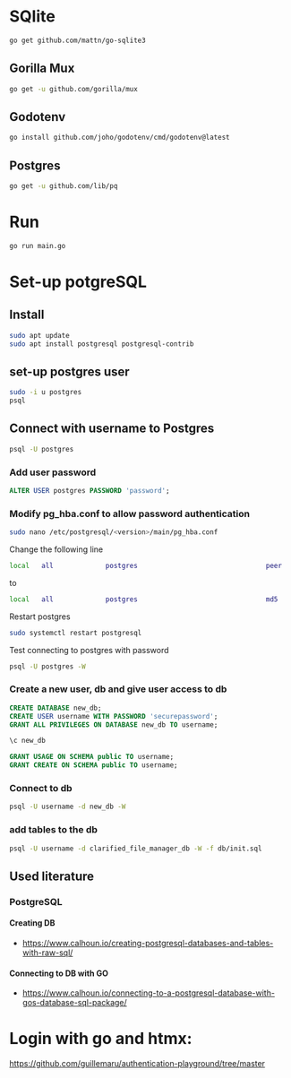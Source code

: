 # SQlite
```sh
go get github.com/mattn/go-sqlite3
```

## Gorilla Mux
```sh
go get -u github.com/gorilla/mux
```

## Godotenv
```sh
go install github.com/joho/godotenv/cmd/godotenv@latest
```

## Postgres
```sh
go get -u github.com/lib/pq
```

# Run
```sh
go run main.go
```

# Set-up potgreSQL

## Install
```sh
sudo apt update
sudo apt install postgresql postgresql-contrib
```

## set-up postgres user
```sh
sudo -i u postgres
psql
``` 

## Connect with username to Postgres
```sh
psql -U postgres
```

### Add user password
```sql
ALTER USER postgres PASSWORD 'password';
```

### Modify pg_hba.conf to allow password authentication
```sh
sudo nano /etc/postgresql/<version>/main/pg_hba.conf
```

Change the following line
```sh
local   all             postgres                                peer
```
to 

```sh
local   all             postgres                                md5
```
Restart postgres
```sh
sudo systemctl restart postgresql
```

Test connecting to postgres with password
```sh
psql -U postgres -W
```

### Create a new user, db and give user access to db
```sql
CREATE DATABASE new_db;
CREATE USER username WITH PASSWORD 'securepassword';
GRANT ALL PRIVILEGES ON DATABASE new_db TO username;

\c new_db

GRANT USAGE ON SCHEMA public TO username;
GRANT CREATE ON SCHEMA public TO username;
```

### Connect to db
```sh
psql -U username -d new_db -W
```

### add tables to the db
```sh
psql -U username -d clarified_file_manager_db -W -f db/init.sql
```
## Used literature

### PostgreSQL

#### Creating DB
- https://www.calhoun.io/creating-postgresql-databases-and-tables-with-raw-sql/

#### Connecting to DB with GO
- https://www.calhoun.io/connecting-to-a-postgresql-database-with-gos-database-sql-package/


# Login with go and htmx:
https://github.com/guillemaru/authentication-playground/tree/master